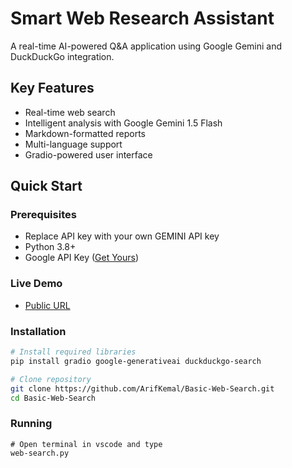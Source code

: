 #  Smart Web Research Assistant

A real-time AI-powered Q&A application using Google Gemini and DuckDuckGo integration.


## Key Features
- Real-time web search
- Intelligent analysis with Google Gemini 1.5 Flash
- Markdown-formatted reports
- Multi-language support
- Gradio-powered user interface

## Quick Start

### Prerequisites
- Replace API key with your own GEMINI API key
- Python 3.8+
- Google API Key ([Get Yours](https://aistudio.google.com/app/apikey))

### Live Demo
- [Public URL](https://c60b7240394947d0ee.gradio.live/)

### Installation
```bash
# Install required libraries
pip install gradio google-generativeai duckduckgo-search

# Clone repository
git clone https://github.com/ArifKemal/Basic-Web-Search.git
cd Basic-Web-Search
```
### Running
```
# Open terminal in vscode and type
web-search.py
